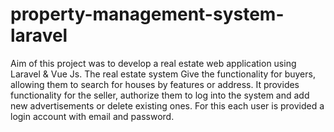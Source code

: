 # property-management-system-laravel
Aim of this project was to develop a real estate web application using Laravel &amp; Vue Js. The real estate system Give the functionality for buyers, allowing them to search for houses by features or address. It provides functionality for the seller, authorize them to log into the system and add new advertisements or delete existing ones. For this each user is provided a login account with email and password.
